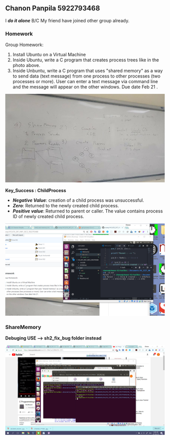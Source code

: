 ## Chanon Panpila 5922793468 
I ***do it alone*** B/C My friend have joined other group already.

### Homework

Group Homework:

1. Install Ubuntu on a Virtual Machine
2. Inside Ubuntu, write a C program that creates process trees like in the photo above.
3. Inside Unbuntu, write a C program that uses "shared memory" as a way to send data (text message) from one process to other processes (two processes or more). User can enter a text message via command line and the message will appear on the other windows.
   Due date Feb 21 .

![HW](./img/asg.jpg)


**Key_Success : ChildProcess**
- ***Negative Value***: creation of a child process was unsuccessful.
- ***Zero***: Returned to the newly created child process.
- ***Positive value***: Returned to parent or caller. The value contains process ID
  of newly created child process.

![HW](./img/ex1-2.png)



### ShareMemory 

**Debuging USE --> sh2_fix_bug folder instead**

![HW](./img/sharemem.png)